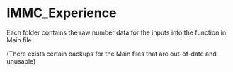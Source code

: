 # IMMC_Experience
Each folder contains the raw number data for the inputs into the function in Main file

(There exists certain backups for the Main files that are out-of-date and unusable)
